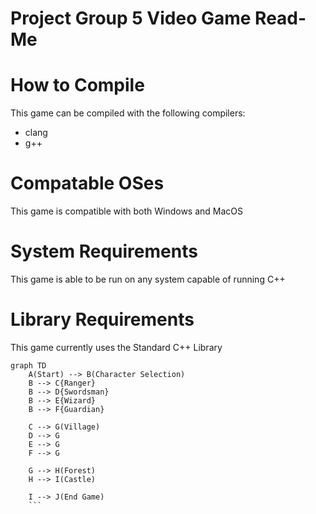 # Project Group 5 Video Game Read-Me

# How to Compile
This game can be compiled with the following compilers:
* clang
* g++

# Compatable OSes
This game is compatible with both Windows and MacOS

# System Requirements
This game is able to be run on any system capable of running C++

# Library Requirements
This game currently uses the Standard C++ Library

```mermaid
graph TD
    A(Start) --> B(Character Selection)
    B --> C{Ranger}
    B --> D{Swordsman}
    B --> E{Wizard}
    B --> F{Guardian}
    
    C --> G(Village)
    D --> G
    E --> G
    F --> G
    
    G --> H(Forest)
    H --> I(Castle)
    
    I --> J(End Game)
    ```